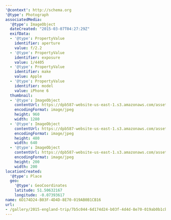 ```yaml
---
'@context': http://schema.org
'@type': Photograph
associatedMedia:
  '@type': ImageObject
  dateCreated: "2015-03-07T04:27:29Z"
  exifData:
  - '@type': PropertyValue
    identifier: aperture
    value: f/2.2
  - '@type': PropertyValue
    identifier: exposure
    value: 1/4405
  - '@type': PropertyValue
    identifier: make
    value: Apple
  - '@type': PropertyValue
    identifier: model
    value: iPhone 6
  thumbnail:
  - '@type': ImageObject
    contentUrl: https://dpb587-website-us-east-1.s3.amazonaws.com/asset/gallery/2015-england-trip/7b5c044-6d174d24-b03f-4d4d-8e70-019ab0b1cb16~1280.jpg
    encodingFormat: image/jpeg
    height: 960
    width: 1280
  - '@type': ImageObject
    contentUrl: https://dpb587-website-us-east-1.s3.amazonaws.com/asset/gallery/2015-england-trip/7b5c044-6d174d24-b03f-4d4d-8e70-019ab0b1cb16~640w.jpg
    encodingFormat: image/jpeg
    height: 480
    width: 640
  - '@type': ImageObject
    contentUrl: https://dpb587-website-us-east-1.s3.amazonaws.com/asset/gallery/2015-england-trip/7b5c044-6d174d24-b03f-4d4d-8e70-019ab0b1cb16~200x200.jpg
    encodingFormat: image/jpeg
    height: 200
    width: 200
locationCreated:
  '@type': Place
  geo:
    '@type': GeoCoordinates
    latitude: 51.50632167
    longitude: -0.07393617
name: 6D174D24-B03F-4D4D-8E70-019AB0B1CB16
url:
- /gallery/2015-england-trip/7b5c044-6d174d24-b03f-4d4d-8e70-019ab0b1cb16.html
---
```

